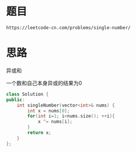# 题目
`https://leetcode-cn.com/problems/single-number/`


# 思路
异或和  

一个数和自己本身异或的结果为0

```cpp
class Solution {
public:
    int singleNumber(vector<int>& nums) {
        int x = nums[0];
        for(int i=1; i<nums.size(); ++i){
            x ^= nums[i];
        }
        return x;
    }
};
```